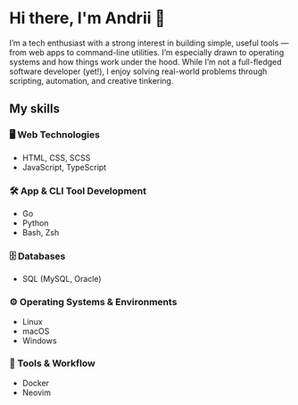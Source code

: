 # Hi there, I'm Andrii 👋

I’m a tech enthusiast with a strong interest in building simple, useful tools — from web apps to command-line utilities. I’m especially drawn to operating systems and how things work under the hood.
While I’m not a full-fledged software developer (yet!), I enjoy solving real-world problems through scripting, automation, and creative tinkering.

## My skills

### 🖥️ Web Technologies
- HTML, CSS, SCSS
- JavaScript, TypeScript

### 🛠️ App & CLI Tool Development
- Go
- Python
- Bash, Zsh

### 🗄️ Databases
- SQL (MySQL, Oracle)

### ⚙️ Operating Systems & Environments
- Linux
- macOS
- Windows

### 🧰 Tools & Workflow
- Docker
- Neovim

<!--
**aandrku/aandrku** is a ✨ _special_ ✨ repository because its `README.md` (this file) appears on your GitHub profile.

Here are some ideas to get you started:

- 🔭 I’m currently working on ...
- 🌱 I’m currently learning ...
- 👯 I’m looking to collaborate on ...
- 🤔 I’m looking for help with ...
- 💬 Ask me about ...
- 📫 How to reach me: ...
- 😄 Pronouns: ...
- ⚡ Fun fact: ...
-->
